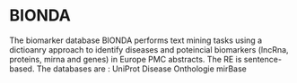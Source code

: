 # BIONDA
The biomarker database BIONDA performs text mining tasks using a dictioanry approach to identify diseases and poteincial biomarkers (lncRna, proteins, mirna and genes) in Europe PMC abstracts. The RE is sentence-based. The databases are :
UniProt
Disease Onthologie
mirBase
